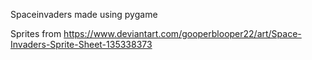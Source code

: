 Spaceinvaders
made using pygame

Sprites from https://www.deviantart.com/gooperblooper22/art/Space-Invaders-Sprite-Sheet-135338373
